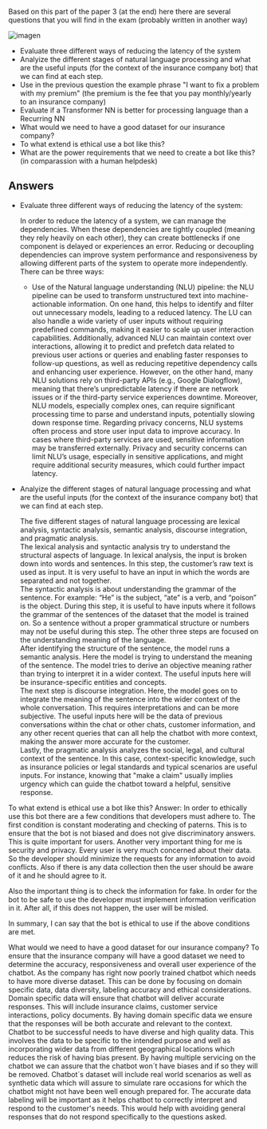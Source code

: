 Based on this part of the paper 3 (at the end) here there are several questions that you will find in the exam (probably written in another way)


![imagen](https://github.com/user-attachments/assets/3d3efa54-d541-4abb-b076-659ace5aacac)


* Evaluate three different ways of reducing the latency of the system
* Analyize the different stages of natural language processing and what are the useful inputs (for the context of the insurance company bot) that we can find at each step.
* Use in the previous question the example phrase "I want to fix a problem with my premium" (the premium is the fee that you pay monthly/yearly to an insurance company)
* Evaluate if a Transformer NN is better for processing language than a Recurring NN
* What would we need to have a good dataset for our insurance company?
* To what extend is ethical use a bot like this?
* What are the power requirements that we need to create a bot like this? (in comparassion with a human helpdesk)


## Answers 


* Evaluate three different ways of reducing the latency of the system:

  In order to reduce the latency of a system, we can manage the dependencies. When these dependencies are tightly coupled (meaning they rely heavily on each other), they can create bottlenecks if one component is delayed or experiences an error. Reducing or decoupling dependencies can improve system performance and responsiveness by allowing different parts of the system to operate more independently. There can be three ways:
  * Use of the Natural language understanding (NLU) pipeline: the NLU pipeline can be used to transform unstructured text into machine-actionable information. On one hand, this helps to identify and filter out unnecessary models, leading to a reduced latency. The LU can also handle a wide variety of user inputs without requiring predefined commands, making it easier to scale up user interaction capabilities. Additionally, advanced NLU can maintain context over interactions, allowing it to predict and prefetch data related to previous user actions or queries and enabling faster responses to follow-up questions, as well as reducing repetitive dependency calls and enhancing user experience.
  However, on the other hand, many NLU solutions rely on third-party APIs (e.g., Google Dialogflow), meaning that there’s unpredictable latency if there are network issues or if the third-party service experiences downtime. Moreover, NLU models, especially complex ones, can require significant processing time to parse and understand inputs, potentially slowing down response time. Regarding privacy concerns, NLU systems often process and store user input data to improve accuracy. In cases where third-party services are used, sensitive information may be transferred externally. Privacy and security concerns can limit NLU’s usage, especially in sensitive applications, and might require additional security measures, which could further impact latency.

* Analyize the different stages of natural language processing and what are the useful inputs (for the context of the insurance company bot) that we can find at each step.

  The five different stages of natural language processing are lexical analysis, syntactic analysis, semantic analysis, discourse integration, and pragmatic analysis. 
  <br>
  The lexical analysis and syntactic analysis try to understand the structural aspects of language. In lexical analysis, the input is broken down into words and sentences. In this step, the customer’s raw text is used as input. It is very useful to have an input in which the words are separated and not together. 
  <br>
  The syntactic analysis is about understanding the grammar of the sentence. For example: “He” is the subject, “ate” is a verb, and “poison” is the object. During this step, it is useful to have inputs where it follows the grammar of the sentences of the dataset that the model is trained on. So a sentence without a proper grammatical structure or numbers may not be useful during this step. The other three steps are focused on the understanding meaning of the language. 
  <br>
  After identifying the structure of the sentence, the model runs a semantic analysis. Here the model is trying to understand the meaning of the sentence. The model tries to derive an objective meaning rather than trying to interpret it in a wider context. The useful inputs here will be insurance-specific entities and concepts. 
  <br>
  The next step is discourse integration. Here, the model goes on to integrate the meaning of the sentence into the wider context of the whole conversation. This requires interpretations and can be more subjective. The useful inputs here will be the data of previous conversations within the chat or other chats, customer information, and any other recent queries that can all help the chatbot with more context, making the answer more accurate for the customer.
  <br>
  Lastly, the pragmatic analysis analyzes the social, legal, and cultural context of the sentence. In this case, context-specific knowledge, such as insurance policies or legal standards and typical scenarios are useful inputs. For instance, knowing that "make a claim" usually implies urgency which can guide the chatbot toward a helpful, sensitive response.

To what extend is ethical use a bot like this?
Answer:
In order to ethically use this bot there are a few conditions that developers must adhere to. 
The first condition is constant moderating and checking of paterns. This is to ensure that the bot is not biased and does not give discriminatory answers. This is quite important for users. 
Another very important thing for me is security and privacy. Every user is very much concerned about their data. So the developer should minimize the requests for any information to avoid conflicts. Also if there is any data collection then the user should be aware of it and he should agree to it.

Also the important thing is to check the information for fake. In order for the bot to be safe to use the developer must implement information verification in it. After all, if this does not happen, the user will be misled.

In summary, I can say that the bot is ethical to use if the above conditions are met. 

What would we need to have a good dataset for our insurance company?
  To ensure that the insurance company will have a good dataset we need to determine the accuracy, responsiveness and overall user experience of the chatbot. As the company has right now poorly trained chatbot which needs to have more diverse dataset. This can be done by focusing on domain specific data, data diversity, labeling accuracy and ethical considerations.
Domain specific data will ensure that chatbot will deliver accurate responses. This will include insurance claims, customer service interactions, policy documents. By having domain specific data we ensure that the responses will be both accurate and relevant to the context.
Chatbot to be successful needs to have diverse and high quality data. This involves the data to be specific to the intended purpose and well as incorporating wider data from different geographical locations which reduces the risk of having bias present. By having multiple servicing on the chatbot we can assure that the chatbot won´t have biases and if so they will be removed.
Chatbot´s dataset will include real world scenarios as well as synthetic data which will assure to simulate rare occasions for which the chatbot might not have been well enough prepared for.
The accurate data labeling will be important as it helps chatbot to correctly interpret and respond to the customer's needs. This would help with avoiding general responses that do not respond specifically to the questions asked. 

